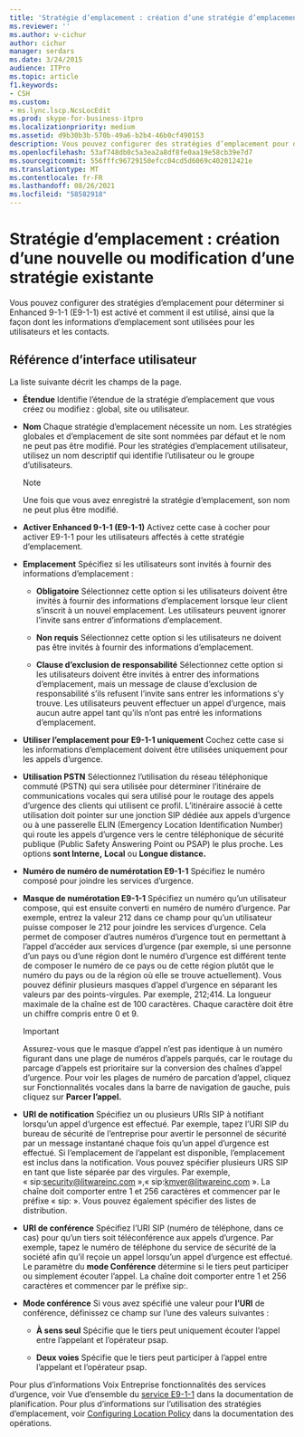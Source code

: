 ```yaml
---
title: 'Stratégie d’emplacement : création d’une stratégie d’emplacement ou modification d’une stratégie existante'
ms.reviewer: ''
ms.author: v-cichur
author: cichur
manager: serdars
ms.date: 3/24/2015
audience: ITPro
ms.topic: article
f1.keywords:
- CSH
ms.custom:
- ms.lync.lscp.NcsLocEdit
ms.prod: skype-for-business-itpro
ms.localizationpriority: medium
ms.assetid: d9b30b3b-570b-49a6-b2b4-46b0cf490153
description: Vous pouvez configurer des stratégies d’emplacement pour déterminer si Enhanced 9-1-1 (E9-1-1) est activé et comment il est utilisé, ainsi que la façon dont les informations d’emplacement sont utilisées pour les utilisateurs et les contacts.
ms.openlocfilehash: 53af748db0c5a3ea2a8df8fe0aa19e58cb39e7d7
ms.sourcegitcommit: 556fffc96729150efcc04cd5d6069c402012421e
ms.translationtype: MT
ms.contentlocale: fr-FR
ms.lasthandoff: 08/26/2021
ms.locfileid: "58582918"
---
```

# <a name="location-policy-create-new-or-edit-existing"></a>Stratégie d’emplacement : création d’une nouvelle ou modification d’une stratégie existante

Vous pouvez configurer des stratégies d’emplacement pour déterminer si Enhanced 9-1-1 (E9-1-1) est activé et comment il est utilisé, ainsi que la façon dont les informations d’emplacement sont utilisées pour les utilisateurs et les contacts.

## <a name="ui-reference"></a>Référence d’interface utilisateur

La liste suivante décrit les champs de la page.

- **Étendue** Identifie l’étendue de la stratégie d’emplacement que vous créez ou modifiez : global, site ou utilisateur.

- **Nom** Chaque stratégie d’emplacement nécessite un nom. Les stratégies globales et d’emplacement de site sont nommées par défaut et le nom ne peut pas être modifié. Pour les stratégies d’emplacement utilisateur, utilisez un nom descriptif qui identifie l’utilisateur ou le groupe d’utilisateurs.

    > [!NOTE]
    > Une fois que vous avez enregistré la stratégie d’emplacement, son nom ne peut plus être modifié.

- **Activer Enhanced 9-1-1 (E9-1-1)** Activez cette case à cocher pour activer E9-1-1 pour les utilisateurs affectés à cette stratégie d’emplacement.

- **Emplacement** Spécifiez si les utilisateurs sont invités à fournir des informations d’emplacement :

  - **Obligatoire** Sélectionnez cette option si les utilisateurs doivent être invités à fournir des informations d’emplacement lorsque leur client s’inscrit à un nouvel emplacement. Les utilisateurs peuvent ignorer l’invite sans entrer d’informations d’emplacement.

  - **Non requis** Sélectionnez cette option si les utilisateurs ne doivent pas être invités à fournir des informations d’emplacement.

  - **Clause d’exclusion de responsabilité** Sélectionnez cette option si les utilisateurs doivent être invités à entrer des informations d’emplacement, mais un message de clause d’exclusion de responsabilité s’ils refusent l’invite sans entrer les informations s’y trouve. Les utilisateurs peuvent effectuer un appel d’urgence, mais aucun autre appel tant qu’ils n’ont pas entré les informations d’emplacement.

- **Utiliser l’emplacement pour E9-1-1 uniquement** Cochez cette case si les informations d’emplacement doivent être utilisées uniquement pour les appels d’urgence.

- **Utilisation PSTN** Sélectionnez l’utilisation du réseau téléphonique commuté (PSTN) qui sera utilisée pour déterminer l’itinéraire de communications vocales qui sera utilisé pour le routage des appels d’urgence des clients qui utilisent ce profil. L’itinéraire associé à cette utilisation doit pointer sur une jonction SIP dédiée aux appels d’urgence ou à une passerelle ELIN (Emergency Location Identification Number) qui route les appels d’urgence vers le centre téléphonique de sécurité publique (Public Safety Answering Point ou PSAP) le plus proche. Les options **sont Interne,** **Local** ou **Longue distance.**

- **Numéro de numéro de numérotation E9-1-1** Spécifiez le numéro composé pour joindre les services d’urgence.

- **Masque de numérotation E9-1-1** Spécifiez un numéro qu’un utilisateur compose, qui est ensuite converti en numéro de numéro d’urgence. Par exemple, entrez la valeur 212 dans ce champ pour qu’un utilisateur puisse composer le 212 pour joindre les services d’urgence. Cela permet de composer d’autres numéros d’urgence tout en permettant à l’appel d’accéder aux services d’urgence (par exemple, si une personne d’un pays ou d’une région dont le numéro d’urgence est différent tente de composer le numéro de ce pays ou de cette région plutôt que le numéro du pays ou de la région où elle se trouve actuellement). Vous pouvez définir plusieurs masques d’appel d’urgence en séparant les valeurs par des points-virgules. Par exemple, 212;414. La longueur maximale de la chaîne est de 100 caractères. Chaque caractère doit être un chiffre compris entre 0 et 9.

    > [!IMPORTANT]
    > Assurez-vous que le masque d’appel n’est pas identique à un numéro figurant dans une plage de numéros d’appels parqués, car le routage du parcage d’appels est prioritaire sur la conversion des chaînes d’appel d’urgence. Pour voir les plages de  numéro de parcation d’appel, cliquez sur Fonctionnalités vocales dans la barre de navigation de gauche, puis cliquez sur **Parcer l’appel.**

- **URI de notification** Spécifiez un ou plusieurs URIs SIP à notifiant lorsqu’un appel d’urgence est effectué. Par exemple, tapez l’URI SIP du bureau de sécurité de l’entreprise pour avertir le personnel de sécurité par un message instantané chaque fois qu’un appel d’urgence est effectué. Si l’emplacement de l’appelant est disponible, l’emplacement est inclus dans la notification. Vous pouvez spécifier plusieurs URS SIP en tant que liste séparée par des virgules. Par exemple, « sip:security@litwareinc.com »,« sip:kmyer@litwareinc.com ». La chaîne doit comporter entre 1 et 256 caractères et commencer par le préfixe « sip: ». Vous pouvez également spécifier des listes de distribution.

- **URI de conférence** Spécifiez l’URI SIP (numéro de téléphone, dans ce cas) pour qu’un tiers soit téléconférence aux appels d’urgence. Par exemple, tapez le numéro de téléphone du service de sécurité de la société afin qu’il reçoie un appel lorsqu’un appel d’urgence est effectué. Le paramètre du **mode Conférence** détermine si le tiers peut participer ou simplement écouter l’appel. La chaîne doit comporter entre 1 et 256 caractères et commencer par le préfixe sip:.

- **Mode conférence** Si vous avez spécifié une valeur pour **l’URI** de conférence, définissez ce champ sur l’une des valeurs suivantes :

  - **À sens seul** Spécifie que le tiers peut uniquement écouter l’appel entre l’appelant et l’opérateur psap.

  - **Deux voies** Spécifie que le tiers peut participer à l’appel entre l’appelant et l’opérateur psap.

Pour plus d’informations Voix Entreprise fonctionnalités des services d’urgence, voir Vue d’ensemble du [service E9-1-1](/previous-versions/office/lync-server-2013/lync-server-2013-overview-of-e9-1-1) dans la documentation de planification. Pour plus d’informations sur l’utilisation des stratégies d’emplacement, voir [Configuring Location Policy](/previous-versions/office/lync-server-2013/lync-server-2013-viewing-location-policy-information) dans la documentation des opérations.